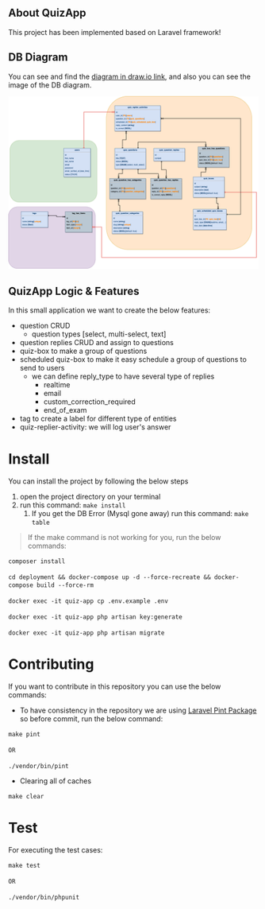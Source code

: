 ## About QuizApp 
This project has been implemented based on Laravel framework!

## DB Diagram
You can see and find the [diagram in draw.io link](https://drive.google.com/file/d/1MqIh5MLh9cfK_rP3R-UUkcCde3Njt3ZK/view?usp=sharing), and also you can see the image of the DB diagram.

<p style="width: 30em;text-align:left;">

![image](https://github.com/Mekaeil/QuizApp/blob/master/public/images/QuizApp_diagram.png)

</p>

## QuizApp Logic & Features

In this small application we want to create the below features:

- question CRUD
  - question types [select, multi-select, text]
- question replies CRUD and assign to questions
- quiz-box to make a group of questions
- scheduled quiz-box to make it easy schedule a group of questions to send to users
  - we can define reply_type to have several type of replies
    - realtime 
    - email
    - custom_correction_required
    - end_of_exam
- tag to create a label for different type of entities
- quiz-replier-activity: we will log user's answer 

# Install 
You can install the project by following the below steps
1. open the project directory on your terminal
2. run this command: `make install`
   1. If you get the DB Error (Mysql gone away) run this command: `make table`


> If the make command is not working for you, run the below commands:
``` 
composer install

cd deployment && docker-compose up -d --force-recreate && docker-compose build --force-rm

docker exec -it quiz-app cp .env.example .env

docker exec -it quiz-app php artisan key:generate

docker exec -it quiz-app php artisan migrate
```

# Contributing
If you want to contribute in this repository you can use the below commands:

- To have consistency in the repository we are using [Laravel Pint Package]() so before commit, run the below command:
```
make pint 

OR

./vendor/bin/pint 
```
- Clearing all of caches
``` 
make clear 
```

# Test 
For executing the test cases:

```
make test

OR

./vendor/bin/phpunit 
```
